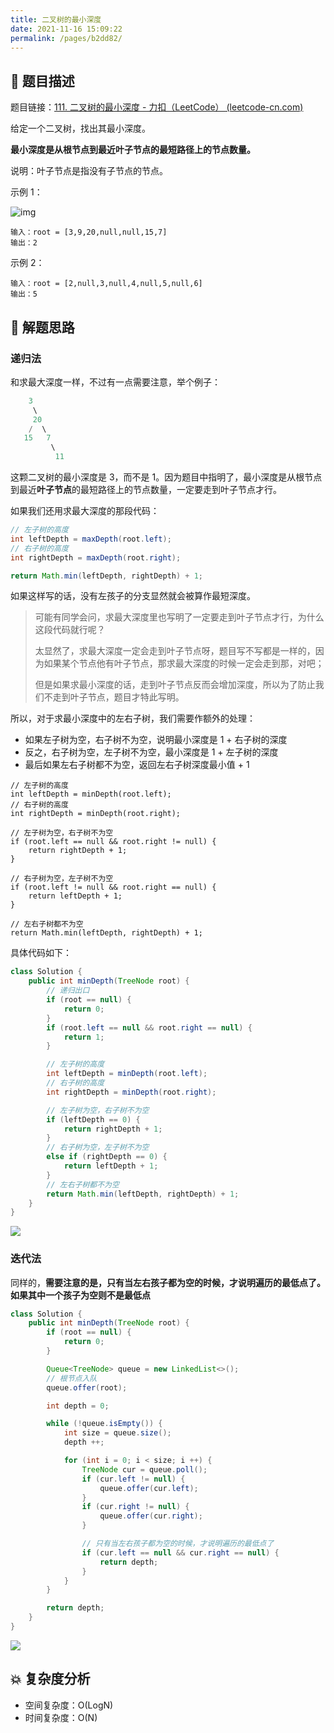 ```yaml
---
title: 二叉树的最小深度
date: 2021-11-16 15:09:22
permalink: /pages/b2dd82/
---
```


## 📃 题目描述

题目链接：[111. 二叉树的最小深度 - 力扣（LeetCode） (leetcode-cn.com)](https://leetcode-cn.com/problems/minimum-depth-of-binary-tree/)

给定一个二叉树，找出其最小深度。

**最小深度是从根节点到最近叶子节点的最短路径上的节点数量。**

说明：叶子节点是指没有子节点的节点。

示例 1：

![img](https://assets.leetcode.com/uploads/2020/10/12/ex_depth.jpg)

```
输入：root = [3,9,20,null,null,15,7]
输出：2
```


示例 2：

```
输入：root = [2,null,3,null,4,null,5,null,6]
输出：5
```

## 🔔 解题思路

### 递归法

和求最大深度一样，不过有一点需要注意，举个例子：

```java
    3
     \
     20
    /  \
   15   7
         \
       	  11
```

这颗二叉树的最小深度是 3，而不是 1。因为题目中指明了，最小深度是从根节点到最近**叶子节点**的最短路径上的节点数量，一定要走到叶子节点才行。

如果我们还用求最大深度的那段代码：

```java
// 左子树的高度
int leftDepth = maxDepth(root.left);
// 右子树的高度
int rightDepth = maxDepth(root.right);

return Math.min(leftDepth, rightDepth) + 1;
```

如果这样写的话，没有左孩子的分支显然就会被算作最短深度。

> 可能有同学会问，求最大深度里也写明了一定要走到叶子节点才行，为什么这段代码就行呢？
>
> 太显然了，求最大深度一定会走到叶子节点呀，题目写不写都是一样的，因为如果某个节点他有叶子节点，那求最大深度的时候一定会走到那，对吧；
>
> 但是如果求最小深度的话，走到叶子节点反而会增加深度，所以为了防止我们不走到叶子节点，题目才特此写明。

所以，对于求最小深度中的左右子树，我们需要作额外的处理：

- 如果左子树为空，右子树不为空，说明最小深度是 1 + 右子树的深度
- 反之，右子树为空，左子树不为空，最小深度是 1 + 左子树的深度
- 最后如果左右子树都不为空，返回左右子树深度最小值 + 1

```
// 左子树的高度
int leftDepth = minDepth(root.left);
// 右子树的高度
int rightDepth = minDepth(root.right);

// 左子树为空，右子树不为空
if (root.left == null && root.right != null) {
	return rightDepth + 1;
}

// 右子树为空，左子树不为空
if (root.left != null && root.right == null) {
	return leftDepth + 1;
}

// 左右子树都不为空
return Math.min(leftDepth, rightDepth) + 1;
```

具体代码如下：

```java
class Solution {
    public int minDepth(TreeNode root) {    
        // 递归出口
        if (root == null) {
            return 0;
        }
        if (root.left == null && root.right == null) {
            return 1;
        }

        // 左子树的高度
        int leftDepth = minDepth(root.left);
        // 右子树的高度
        int rightDepth = minDepth(root.right);

        // 左子树为空，右子树不为空
        if (leftDepth == 0) {
            return rightDepth + 1;
        }
        // 右子树为空，左子树不为空
        else if (rightDepth == 0) {
            return leftDepth + 1;
        }
        // 左右子树都不为空
        return Math.min(leftDepth, rightDepth) + 1;
    }
}
```

![](https://cs-wiki.oss-cn-shanghai.aliyuncs.com/img/20211116153302.png)

### 迭代法

同样的，**需要注意的是，只有当左右孩子都为空的时候，才说明遍历的最低点了。如果其中一个孩子为空则不是最低点**

```java
class Solution {
    public int minDepth(TreeNode root) {    
        if (root == null) {
            return 0;
        }

        Queue<TreeNode> queue = new LinkedList<>();
        // 根节点入队
        queue.offer(root);

        int depth = 0;

        while (!queue.isEmpty()) {
            int size = queue.size();
            depth ++;

            for (int i = 0; i < size; i ++) {
                TreeNode cur = queue.poll();
                if (cur.left != null) {
                    queue.offer(cur.left);
                }
                if (cur.right != null) {
                    queue.offer(cur.right);
                }

                // 只有当左右孩子都为空的时候，才说明遍历的最低点了
                if (cur.left == null && cur.right == null) {
                    return depth;
                }
            }
        }

        return depth;
    }
}
```

![](https://cs-wiki.oss-cn-shanghai.aliyuncs.com/img/20211116153916.png)

## 💥 复杂度分析

- 空间复杂度：O(LogN)
- 时间复杂度：O(N)


